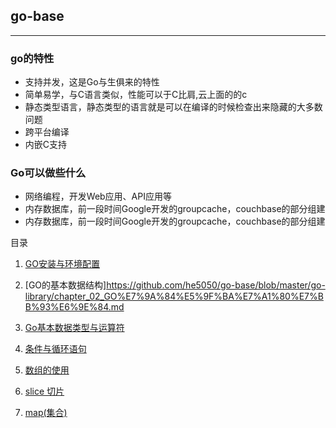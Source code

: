 ## go-base

***

### go的特性
- 支持并发，这是Go与生俱来的特性
- 简单易学，与C语言类似，性能可以于C比肩,云上面的的c
- 静态类型语言，静态类型的语言就是可以在编译的时候检查出来隐藏的大多数问题
- 跨平台编译
- 内嵌C支持

### Go可以做些什么
- 网络编程，开发Web应用、API应用等
- 内存数据库，前一段时间Google开发的groupcache，couchbase的部分组建
- 内存数据库，前一段时间Google开发的groupcache，couchbase的部分组建

目录
1. [GO安装与环境配置](https://github.com/he5050/go-base/blob/master/go-library/chapter_01_GO%E7%9A%84%E5%AE%89%E8%A3%85%E4%B8%8E%E9%85%8D%E7%BD%AE.md)

2. [GO的基本数据结构]https://github.com/he5050/go-base/blob/master/go-library/chapter_02_GO%E7%9A%84%E5%9F%BA%E7%A1%80%E7%BB%93%E6%9E%84.md

3. [Go基本数据类型与运算符](https://github.com/he5050/go-base/blob/master/go-library/chapter_03_GO%E7%9A%84%E6%95%B0%E6%8D%AE%E7%B1%BB%E5%9E%8B%E4%B8%8E%E8%BF%90%E7%AE%97%E7%AC%A6.md)

4. [条件与循环语句](https://github.com/he5050/go-base/blob/master/go-library/chapter_04_GO%E7%9A%84%E6%9D%A1%E4%BB%B6%E5%88%A4%E6%96%AD%E4%B8%8E%E5%BE%AA%E7%8E%AF.md)

5. [数组的使用](https://github.com/he5050/go-base/blob/master/go-library/chapter_05_GO%E7%9A%84%E6%95%B0%E7%BB%84%E7%9A%84%E4%BD%BF%E7%94%A8.md)

6. [slice 切片](https://github.com/he5050/go-base/blob/master/go-library/chapter_06_GO%E7%9A%84slice.md)

7. [map(集合)](https://github.com/he5050/go-base/blob/master/go-library/chapter_07_GO%E5%BD%93%E4%B8%AD%E7%9A%84map.md)
